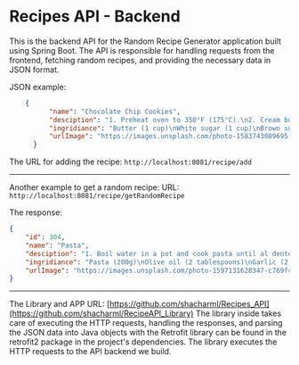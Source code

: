 # Recipes API - Backend

This is the backend API for the Random Recipe Generator application built using Spring Boot. 
The API is responsible for handling requests from the frontend, fetching random recipes, and providing the necessary data in JSON format. 

JSON example:
```json
    {
          "name": "Chocolate Chip Cookies",
          "desciption": "1. Preheat oven to 350°F (175°C).\n2. Cream butter and sugars together.\n3. Beat in eggs and vanilla.\n4. Mix in flour, baking soda, and salt.\n5.                           Stir in chocolate chips.\n6. Bake for 8-10 minutes.\n7. Cool on wire racks.",
          "ingridiance": "Butter (1 cup)\nWhite sugar (1 cup)\nBrown sugar (1 cup)\nEggs (2)\nVanilla extract (2 teaspoons)\nAll-purpose flour (3 cups)\nBaking soda (1                                 teaspoon)\nSalt (1/2 teaspoon)\nChocolate chips (2 cups)",
          "urlImage": "https://images.unsplash.com/photo-1583743089695-4b816a340f82?ixlib=rb-4.0.3&ixid=M3wxMjA3fDB8MHxwaG90by1wYWdlfHx8fGVufDB8fHx8fA%3D%3D&auto=format&fit=crop&w=870&q=80"
      }
```
The URL for adding the recipe: 
    `http://localhost:8081/recipe/add`
    
-----------------------------------------------------------------------------------
Another example to get a random recipe:
URL:
`http://localhost:8081/recipe/getRandomRecipe`

The response:
```json
{
    "id": 304,
    "name": "Pasta",
    "desciption": "1. Boil water in a pot and cook pasta until al dente.\n2. In a separate pan, heat olive oil and sauté garlic.\n3. Add your choice of vegetables or protein.\n4. Season with salt, pepper, and herbs.\n5. Drain the pasta and mix it with the sauce.\n6. Serve hot.",
    "ingridiance": "Pasta (200g)\nOlive oil (2 tablespoons)\nGarlic (2 cloves)\nVegetables/Protein (as desired)\nSalt (to taste)\nPepper (to taste)\nHerbs (to taste)",
    "urlImage": "https://images.unsplash.com/photo-1597131628347-c769fc631754?ixlib=rb-4.0.3&ixid=M3wxMjA3fDB8MHxwaG90by1wYWdlfHx8fGVufDB8fHx8fA%3D%3D&auto=format&fit=crop&w=870&q=80"
}
```


-----------------------------------------------------------------------------------

The Library and APP URL: [https://github.com/shacharml/Recipes_API](https://github.com/shacharml/RecipeAPI_Library)
The library inside takes care of executing the HTTP requests, handling the responses, and parsing the JSON data into Java objects with the Retrofit library can be found in the retrofit2 package in the project's dependencies.
The library executes the HTTP requests to the API backend we build.

